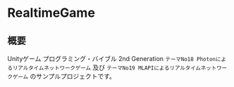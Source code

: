 # RealtimeGame

## 概要
Unityゲーム プログラミング・バイブル 2nd Generation
`テーマNo18 Photonによるリアルタイムネットワークゲーム`
及び
`テーマNo19 MLAPIによるリアルタイムネットワークゲーム`
のサンプルプロジェクトです。
